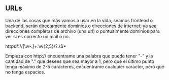 ## URLs

Una de las cosas que más vamos a usar en la vida, seamos frontend o backend, serán directamente dominios o direcciones de internet; ya sea direcciones completas de archivo (una url) o puntualmente dominios para ver si es correcto un mail o no.

https?:\/\/[\w\-\.]+\.\w{2,5}\/?.\S*

Empieza con http:// encuentrame una palabra que puede tener "-" y la cantidad de "." que desees que sea mayor a 1, pero que el último punto tenga máximo de 2-5 caracteres, encuéntrame cualquier caracter, pero que no tenga espacios.

